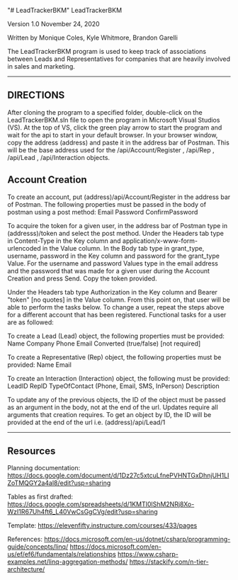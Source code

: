"# LeadTrackerBKM" 
LeadTrackerBKM

Version 1.0
November 24, 2020

Written by Monique Coles, Kyle Whitmore, Brandon Garelli

The LeadTrackerBKM program is used to keep track of associations between Leads and Representatives for companies that are heavily involved in sales and marketing.


----------
DIRECTIONS
----------

After cloning the program to a specified folder, double-click on the LeadTrackerBKM.sln file to open the program in Microsoft Visual Studios (VS). At the top of VS, click the green play arrow to start the program and wait for the api to start in your default browser. In your browser window, copy the address (address) and paste it in the address bar of Postman. This will be the base address used for the /api/Account/Register , /api/Rep , /api/Lead , /api/Interaction objects.

Account Creation
----------------
To create an account, put (address)/api/Account/Register in the address bar of Postman. The following properties must be passed in the body of postman using a post method:
	Email
	Password
	ConfirmPassword
	
To acquire the token for a given user, in the address bar of Postman type in (addresss)/token and select the post method. Under the Headers tab type in Content-Type in the Key column and application/x-www-form-urlencoded in the Value column. In the Body tab type in grant_type, username, password in the Key column and password for the grant_type Value. For the username and password Values type in the email address and the password that was made for a given user during the Account Creation and press Send. Copy the token provided.

Under the Headers tab type Authorization in the Key column and Bearer "token" [no quotes] in the Value column. From this point on, that user will be able to perform the tasks below. To change a user, repeat the steps above for a different account that has been registered. Functional tasks for a user are as followed:

To create a Lead (Lead) object, the following properties must be provided:
	Name
	Company
	Phone
	Email
	Converted (true/false) [not required]

To create a Representative (Rep) object, the following properties must be provided:
	Name
	Email

To create an Interaction (Interaction) object, the following must be provided:
	LeadID
	RepID
	TypeOfContact (Phone, Email, SMS, InPerson)
	Description

To update any of the previous objects, the ID of the object must be passed as an argument in the body, not at the end of the url.
Updates require all arguments that creation requires.
To get an object by ID, the ID will be provided at the end of the url i.e. (address)/api/Lead/1

----------
Resources
----------
Planning documentation: https://docs.google.com/document/d/1Dz27c5xtcuLfnePVHNTGxDhnjUH1LIZoTMQGY2a4al8/edit?usp=sharing

Tables as first drafted: https://docs.google.com/spreadsheets/d/1KMTI0lShM2NRj8Xo-WzI1R67Uh4ft6_L40VwCsGgCVg/edit?usp=sharing

Template: https://elevenfifty.instructure.com/courses/433/pages

References: https://docs.microsoft.com/en-us/dotnet/csharp/programming-guide/concepts/linq/
	https://docs.microsoft.com/en-us/ef/ef6/fundamentals/relationships
	https://www.csharp-examples.net/linq-aggregation-methods/
	https://stackify.com/n-tier-architecture/
